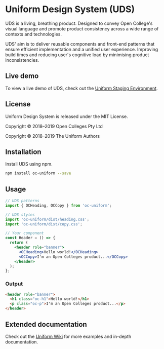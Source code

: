 # Uniform Design System (UDS)

UDS is a living, breathing product. Designed to convey Open College's visual language and promote product consistency across a wide range of contexts and technologies.

UDS' aim is to deliver reusable components and front-end patterns that ensure efficient implementation and a unified user experience. Improving build times and reducing user's cognitive load by minimising product inconsistencies.

## Live demo

To view a live demo of UDS, check out the [Uniform Staging Environment](http://54.206.26.4 'Uniform Staging Environment').

## License

Uniform Design System is released under the MIT License.

Copyright © 2018–2019 Open Colleges Pty Ltd

Copyright © 2018–2019 The Uniform Authors

## Installation

Install UDS using npm.

```bash
npm install oc-uniform --save
```

## Usage

```jsx
// UDS patterns
import { OCHeading, OCCopy } from 'oc-uniform';

// UDS styles
import 'oc-uniform/dist/heading.css';
import 'oc-uniform/dist/copy.css';

// Your component
const Header = () => {
  return (
    <header role="banner">
      <OCHeading>Hello world!</OCHeading>
      <OCCopy>I'm an Open Colleges product...</OCCopy>
    </header>
  );
};
```

### Output

```html
<header role="banner">
  <h1 class="oc-h1">Hello world!</h1>
  <p class="oc-p">I'm an Open Colleges product...</p>
</header>
```

## Extended documentation

Check out the [Uniform Wiki](https://github.com/opencolleges/Uniform/wiki 'Uniform Wiki') for more examples and in-depth documentation.
